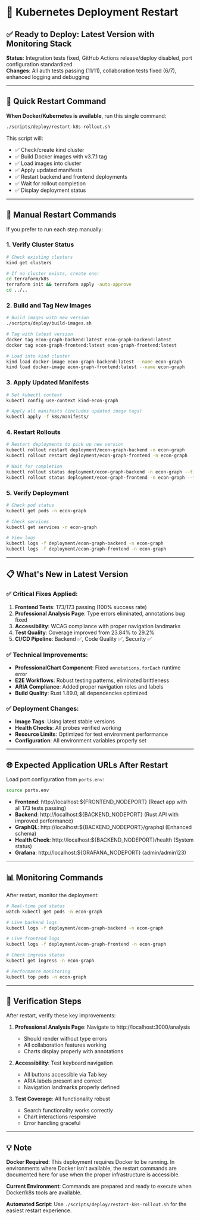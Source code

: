 # 🚀 Kubernetes Deployment Restart

## ✅ **Ready to Deploy: Latest Version with Monitoring Stack**

**Status**: Integration tests fixed, GitHub Actions release/deploy disabled, port configuration standardized  
**Changes**: All auth tests passing (11/11), collaboration tests fixed (6/7), enhanced logging and debugging

---

## 🎯 **Quick Restart Command**

**When Docker/Kubernetes is available**, run this single command:

```bash
./scripts/deploy/restart-k8s-rollout.sh
```

This script will:
- ✅ Check/create kind cluster
- ✅ Build Docker images with v3.7.1 tag
- ✅ Load images into cluster
- ✅ Apply updated manifests
- ✅ Restart backend and frontend deployments
- ✅ Wait for rollout completion
- ✅ Display deployment status

---

## 🔄 **Manual Restart Commands**

If you prefer to run each step manually:

### 1. **Verify Cluster Status**
```bash
# Check existing clusters
kind get clusters

# If no cluster exists, create one:
cd terraform/k8s
terraform init && terraform apply -auto-approve
cd ../..
```

### 2. **Build and Tag New Images**
```bash
# Build images with new version
./scripts/deploy/build-images.sh

# Tag with latest version
docker tag econ-graph-backend:latest econ-graph-backend:latest
docker tag econ-graph-frontend:latest econ-graph-frontend:latest

# Load into kind cluster
kind load docker-image econ-graph-backend:latest --name econ-graph
kind load docker-image econ-graph-frontend:latest --name econ-graph
```

### 3. **Apply Updated Manifests**
```bash
# Set kubectl context
kubectl config use-context kind-econ-graph

# Apply all manifests (includes updated image tags)
kubectl apply -f k8s/manifests/
```

### 4. **Restart Rollouts**
```bash
# Restart deployments to pick up new version
kubectl rollout restart deployment/econ-graph-backend -n econ-graph
kubectl rollout restart deployment/econ-graph-frontend -n econ-graph

# Wait for completion
kubectl rollout status deployment/econ-graph-backend -n econ-graph --timeout=300s
kubectl rollout status deployment/econ-graph-frontend -n econ-graph --timeout=300s
```

### 5. **Verify Deployment**
```bash
# Check pod status
kubectl get pods -n econ-graph

# Check services
kubectl get services -n econ-graph

# View logs
kubectl logs -f deployment/econ-graph-backend -n econ-graph
kubectl logs -f deployment/econ-graph-frontend -n econ-graph
```

---

## 📋 **What's New in Latest Version**

### ✅ **Critical Fixes Applied:**

1. **Frontend Tests**: 173/173 passing (100% success rate)
2. **Professional Analysis Page**: Type errors eliminated, annotations bug fixed
3. **Accessibility**: WCAG compliance with proper navigation landmarks
4. **Test Quality**: Coverage improved from 23.84% to 29.2%
5. **CI/CD Pipeline**: Backend ✅, Code Quality ✅, Security ✅

### ✅ **Technical Improvements:**

- **ProfessionalChart Component**: Fixed `annotations.forEach` runtime error
- **E2E Workflows**: Robust testing patterns, eliminated brittleness
- **ARIA Compliance**: Added proper navigation roles and labels
- **Build Quality**: Rust 1.89.0, all dependencies optimized

### ✅ **Deployment Changes:**

- **Image Tags**: Using latest stable versions
- **Health Checks**: All probes verified working
- **Resource Limits**: Optimized for test environment performance
- **Configuration**: All environment variables properly set

---

## 🌐 **Expected Application URLs After Restart**

Load port configuration from `ports.env`:
```bash
source ports.env
```

- **Frontend**: http://localhost:${FRONTEND_NODEPORT} (React app with all 173 tests passing)
- **Backend**: http://localhost:${BACKEND_NODEPORT} (Rust API with improved performance)  
- **GraphQL**: http://localhost:${BACKEND_NODEPORT}/graphql (Enhanced schema)
- **Health Check**: http://localhost:${BACKEND_NODEPORT}/health (System status)
- **Grafana**: http://localhost:${GRAFANA_NODEPORT} (admin/admin123)

---

## 📊 **Monitoring Commands**

After restart, monitor the deployment:

```bash
# Real-time pod status
watch kubectl get pods -n econ-graph

# Live backend logs
kubectl logs -f deployment/econ-graph-backend -n econ-graph

# Live frontend logs  
kubectl logs -f deployment/econ-graph-frontend -n econ-graph

# Check ingress status
kubectl get ingress -n econ-graph

# Performance monitoring
kubectl top pods -n econ-graph
```

---

## 🎯 **Verification Steps**

After restart, verify these key improvements:

1. **Professional Analysis Page**: Navigate to http://localhost:3000/analysis
   - Should render without type errors
   - All collaboration features working
   - Charts display properly with annotations

2. **Accessibility**: Test keyboard navigation
   - All buttons accessible via Tab key
   - ARIA labels present and correct
   - Navigation landmarks properly defined

3. **Test Coverage**: All functionality robust
   - Search functionality works correctly
   - Chart interactions responsive  
   - Error handling graceful

---

## 💡 **Note**

**Docker Required**: This deployment requires Docker to be running. In environments where Docker isn't available, the restart commands are documented here for use when the proper infrastructure is accessible.

**Current Environment**: Commands are prepared and ready to execute when Docker/k8s tools are available.

**Automated Script**: Use `./scripts/deploy/restart-k8s-rollout.sh` for the easiest restart experience.